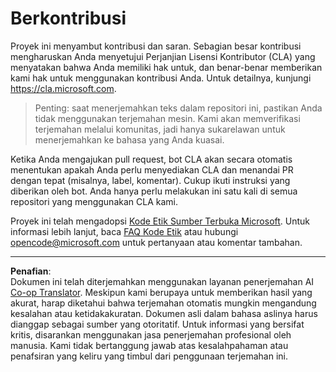 <!--
CO_OP_TRANSLATOR_METADATA:
{
  "original_hash": "d6f80293fa9c213283eac7e79b078671",
  "translation_date": "2025-08-27T22:32:35+00:00",
  "source_file": "CONTRIBUTING.md",
  "language_code": "id"
}
-->
# Berkontribusi

Proyek ini menyambut kontribusi dan saran. Sebagian besar kontribusi mengharuskan Anda
menyetujui Perjanjian Lisensi Kontributor (CLA) yang menyatakan bahwa Anda memiliki hak untuk,
dan benar-benar memberikan kami hak untuk menggunakan kontribusi Anda. Untuk detailnya, kunjungi
https://cla.microsoft.com.

> Penting: saat menerjemahkan teks dalam repositori ini, pastikan Anda tidak menggunakan terjemahan mesin. Kami akan memverifikasi terjemahan melalui komunitas, jadi hanya sukarelawan untuk menerjemahkan ke bahasa yang Anda kuasai.

Ketika Anda mengajukan pull request, bot CLA akan secara otomatis menentukan apakah Anda perlu
menyediakan CLA dan menandai PR dengan tepat (misalnya, label, komentar). Cukup ikuti
instruksi yang diberikan oleh bot. Anda hanya perlu melakukan ini satu kali di semua repositori yang menggunakan CLA kami.

Proyek ini telah mengadopsi [Kode Etik Sumber Terbuka Microsoft](https://opensource.microsoft.com/codeofconduct/).
Untuk informasi lebih lanjut, baca [FAQ Kode Etik](https://opensource.microsoft.com/codeofconduct/faq/)
atau hubungi [opencode@microsoft.com](mailto:opencode@microsoft.com) untuk pertanyaan atau komentar tambahan.

---

**Penafian**:  
Dokumen ini telah diterjemahkan menggunakan layanan penerjemahan AI [Co-op Translator](https://github.com/Azure/co-op-translator). Meskipun kami berupaya untuk memberikan hasil yang akurat, harap diketahui bahwa terjemahan otomatis mungkin mengandung kesalahan atau ketidakakuratan. Dokumen asli dalam bahasa aslinya harus dianggap sebagai sumber yang otoritatif. Untuk informasi yang bersifat kritis, disarankan menggunakan jasa penerjemahan profesional oleh manusia. Kami tidak bertanggung jawab atas kesalahpahaman atau penafsiran yang keliru yang timbul dari penggunaan terjemahan ini.